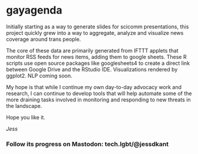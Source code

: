 # gayagenda

Initially starting as a way to generate slides for scicomm presentations, this project quickly grew into a way to aggregate, analyze and visualize news coverage around trans people.

The core of these data are primarily generated from IFTTT applets that monitor RSS feeds for news items, adding them to google sheets. These R scripts use open source packages like googlesheets4 to create a direct link between Google Drive and the RStudio IDE. Visualizations rendered by ggplot2. NLP coming soon.

My hope is that while I continue my own day-to-day advocacy work and research, I can continue to develop tools that will help automate some of the more draining tasks involved in monitoring and responding to new threats in the landscape. 

Hope you like it.

_Jess_

### Follow its progress on Mastodon: tech.lgbt/@jessdkant 
